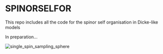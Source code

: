 # SPINORSELFOR

This repo includes all the code for the spinor self organisation in Dicke-like models

In preparation...


![single_spin_sampling_sphere](https://github.com/MarcNairn/SpinorSelforg/assets/60140492/c2a92e32-3818-42f6-8583-a0aeb689d917)

